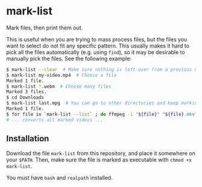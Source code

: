 # mark-list

Mark files, then print them out.

This is useful when you are trying to mass process files, but the files you want
to select do not fit any specific pattern. This usually makes it hard to pick
all the files automatically (e.g. using `find`), so it may be desirable to
manually pick the files. See the following example:

``` sh
$ mark-list --clear  # Make sure nothing is left over from a previous usage
$ mark-list my-video.mp4  # Choose a file
Marked 1 file.
$ mark-list *.webm  # Choose many files
Marked 3 files.
$ cd Downloads
$ mark-list last.mpg  # You can go to other directories and keep marking
Marked 1 file.
$ for file in `mark-list --list` ; do ffmpeg -i "${file}" "${file}.mkv" ; done
# ... converts all marked videos ...
```

## Installation

Download the file `mark-list` from this repository, and place it somewhere on
your `$PATH`. Then, make sure the file is marked as executable with `chmod +x
mark-list`.

You must have `bash` and `realpath` installed.
